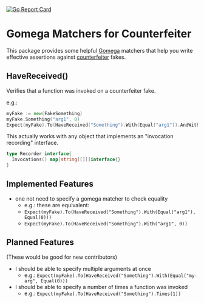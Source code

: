 [![Go Report Card](https://goreportcard.com/badge/github.com/tjarratt/gcounterfeiter)](https://goreportcard.com/report/github.com/tjarratt/gcounterfeiter)

Gomega Matchers for Counterfeiter
=================================
This package provides some helpful [Gomega](https://github.com/onsi/gomega) matchers that help you write effective assertions against [counterfeiter](https://github.com/maxbrunsfeld/counterfeiter) fakes.

HaveReceived()
--------------
Verifies that a function was invoked on a counterfeiter fake.

e.g.:

```go
myFake := new(FakeSomething)
myFake.Something("arg1", 0)
Expect(myFake).To(HaveReceived("Something").With(Equal("arg1")).AndWith(BeEquivalentTo(0)))
```

This actually works with any object that implements an "invocation recording" interface.

```go
type Recorder interface{
  Invocations() map[string][][]interface{}
}
```

Implemented Features
--------------------
* one not need to specify a gomega matcher to check equality
  - e.g.: these are equivalent:
  - `Expect(myFake).To(HaveReceived("Something").With(Equal("arg1"), Equal(0)))`
  - `Expect(myFake).To(HaveReceived("Something").With("arg1", 0))`

Planned Features
------------------

(These would be good for new contributors)

* I should be able to specify multiple arguments at once
  - e.g.: `Expect(myFake).To(HaveReceived("Something").With(Equal("my-arg", Equal(0)))`
* I should be able to specify a number of times a function was invoked
  - e.g.: `Expect(myFake).To(HaveReceived("Something").Times(1))`
